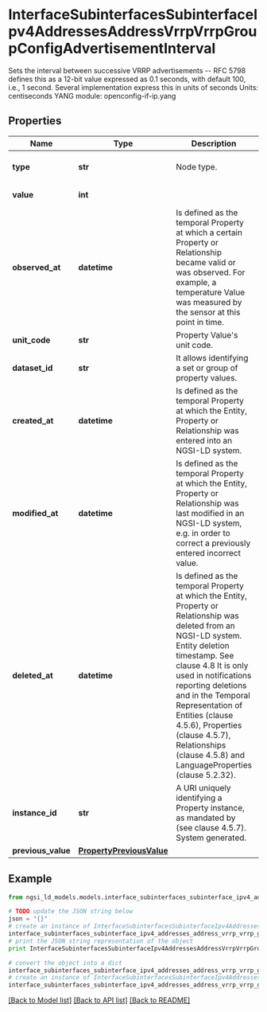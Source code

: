 # InterfaceSubinterfacesSubinterfaceIpv4AddressesAddressVrrpVrrpGroupConfigAdvertisementInterval

Sets the interval between successive VRRP advertisements -- RFC 5798 defines this as a 12-bit value expressed as 0.1 seconds, with default 100, i.e., 1 second. Several implementation express this in units of seconds  Units: centiseconds  YANG module: openconfig-if-ip.yang 

## Properties

Name | Type | Description | Notes
------------ | ------------- | ------------- | -------------
**type** | **str** | Node type.  | [optional] [default to 'Property']
**value** | **int** |  | [default to 100]
**observed_at** | **datetime** | Is defined as the temporal Property at which a certain Property or Relationship became valid or was observed. For example, a temperature Value was measured by the sensor at this point in time.  | [optional] 
**unit_code** | **str** | Property Value&#39;s unit code.  | [optional] 
**dataset_id** | **str** | It allows identifying a set or group of property values.  | [optional] 
**created_at** | **datetime** | Is defined as the temporal Property at which the Entity, Property or Relationship was entered into an NGSI-LD system.  | [optional] [readonly] 
**modified_at** | **datetime** | Is defined as the temporal Property at which the Entity, Property or Relationship was last modified in an NGSI-LD system, e.g. in order to correct a previously entered incorrect value.  | [optional] [readonly] 
**deleted_at** | **datetime** | Is defined as the temporal Property at which the Entity, Property or Relationship was deleted from an NGSI-LD system.  Entity deletion timestamp. See clause 4.8 It is only used in notifications reporting deletions and in the Temporal Representation of Entities (clause 4.5.6), Properties (clause 4.5.7), Relationships (clause 4.5.8) and LanguageProperties (clause 5.2.32).  | [optional] [readonly] 
**instance_id** | **str** | A URI uniquely identifying a Property instance, as mandated by (see clause 4.5.7). System generated.  | [optional] [readonly] 
**previous_value** | [**PropertyPreviousValue**](PropertyPreviousValue.md) |  | [optional] 

## Example

```python
from ngsi_ld_models.models.interface_subinterfaces_subinterface_ipv4_addresses_address_vrrp_vrrp_group_config_advertisement_interval import InterfaceSubinterfacesSubinterfaceIpv4AddressesAddressVrrpVrrpGroupConfigAdvertisementInterval

# TODO update the JSON string below
json = "{}"
# create an instance of InterfaceSubinterfacesSubinterfaceIpv4AddressesAddressVrrpVrrpGroupConfigAdvertisementInterval from a JSON string
interface_subinterfaces_subinterface_ipv4_addresses_address_vrrp_vrrp_group_config_advertisement_interval_instance = InterfaceSubinterfacesSubinterfaceIpv4AddressesAddressVrrpVrrpGroupConfigAdvertisementInterval.from_json(json)
# print the JSON string representation of the object
print InterfaceSubinterfacesSubinterfaceIpv4AddressesAddressVrrpVrrpGroupConfigAdvertisementInterval.to_json()

# convert the object into a dict
interface_subinterfaces_subinterface_ipv4_addresses_address_vrrp_vrrp_group_config_advertisement_interval_dict = interface_subinterfaces_subinterface_ipv4_addresses_address_vrrp_vrrp_group_config_advertisement_interval_instance.to_dict()
# create an instance of InterfaceSubinterfacesSubinterfaceIpv4AddressesAddressVrrpVrrpGroupConfigAdvertisementInterval from a dict
interface_subinterfaces_subinterface_ipv4_addresses_address_vrrp_vrrp_group_config_advertisement_interval_form_dict = interface_subinterfaces_subinterface_ipv4_addresses_address_vrrp_vrrp_group_config_advertisement_interval.from_dict(interface_subinterfaces_subinterface_ipv4_addresses_address_vrrp_vrrp_group_config_advertisement_interval_dict)
```
[[Back to Model list]](../README.md#documentation-for-models) [[Back to API list]](../README.md#documentation-for-api-endpoints) [[Back to README]](../README.md)


